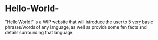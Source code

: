 # Hello-World-
"Hello World!" is a WIP website that will introduce the user to 5 very basic phrases/words of any language, as well as provide some fun facts and details surrounding that language.
